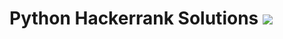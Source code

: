 # Python Hackerrank Solutions ![](https://img.shields.io/badge/Python-14354C?style=for-the-badge&logo=python&logoColor=white)

